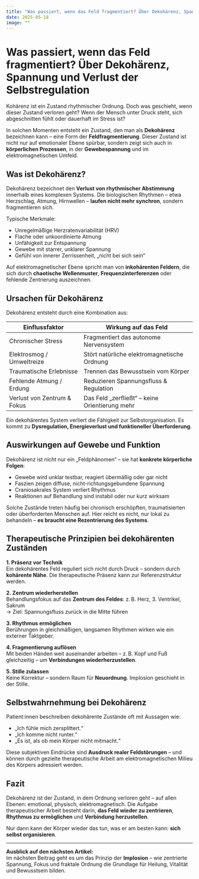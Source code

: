 ```yaml
---
title: "Was passiert, wenn das Feld fragmentiert? Über Dekohärenz, Spannung und Verlust der Selbstregulation"
date: 2025-05-18
image: ""
---
```


# Was passiert, wenn das Feld fragmentiert? Über Dekohärenz, Spannung und Verlust der Selbstregulation

Kohärenz ist ein Zustand rhythmischer Ordnung. Doch was geschieht, wenn dieser Zustand verloren geht? Wenn der Mensch unter Druck steht, sich abgeschnitten fühlt oder dauerhaft im Stress ist?

In solchen Momenten entsteht ein Zustand, den man als **Dekohärenz** bezeichnen kann – eine Form der **Feldfragmentierung**. Dieser Zustand ist nicht nur auf emotionaler Ebene spürbar, sondern zeigt sich auch in **körperlichen Prozessen**, in der **Gewebespannung** und im elektromagnetischen Umfeld.

## Was ist Dekohärenz?

Dekohärenz bezeichnet den **Verlust von rhythmischer Abstimmung** innerhalb eines komplexen Systems. Die biologischen Rhythmen – etwa Herzschlag, Atmung, Hirnwellen – **laufen nicht mehr synchron**, sondern fragmentieren sich.

Typische Merkmale:

- Unregelmäßige Herzratenvariabilität (HRV)
- Flache oder unkoordinierte Atmung
- Unfähigkeit zur Entspannung
- Gewebe mit starrer, unklarer Spannung
- Gefühl von innerer Zerrissenheit, „nicht bei sich sein“

Auf elektromagnetischer Ebene spricht man von **inkohärenten Feldern**, die sich durch **chaotische Wellenmuster**, **Frequenzinterferenzen** oder fehlende Zentrierung auszeichnen.

## Ursachen für Dekohärenz

Dekohärenz entsteht durch eine Kombination aus:

| Einflussfaktor                  | Wirkung auf das Feld                     |
|--------------------------------|------------------------------------------|
| Chronischer Stress             | Fragmentiert das autonome Nervensystem   |
| Elektrosmog / Umweltreize      | Stört natürliche elektromagnetische Ordnung |
| Traumatische Erlebnisse        | Trennen das Bewusstsein vom Körper       |
| Fehlende Atmung / Erdung       | Reduzieren Spannungsfluss & Regulation   |
| Verlust von Zentrum & Fokus    | Das Feld „zerfließt“ – keine Orientierung mehr |

Ein dekohärentes System verliert die Fähigkeit zur Selbstorganisation. Es kommt zu **Dysregulation, Energieverlust und funktioneller Überforderung**.

## Auswirkungen auf Gewebe und Funktion

Dekohärenz ist nicht nur ein „Feldphänomen“ – sie hat **konkrete körperliche Folgen**:

- Gewebe wird unklar testbar, reagiert übermäßig oder gar nicht
- Faszien zeigen diffuse, nicht-richtungsgebundene Spannung
- Craniosakrales System verliert Rhythmus
- Reaktionen auf Behandlung sind instabil oder nur kurz wirksam

Solche Zustände treten häufig bei chronisch erschöpften, traumatisierten oder überforderten Menschen auf. Hier reicht es nicht, nur lokal zu behandeln – **es braucht eine Rezentrierung des Systems**.

## Therapeutische Prinzipien bei dekohärenten Zuständen

**1. Präsenz vor Technik**  
Ein dekohärentes Feld reguliert sich nicht durch Druck – sondern durch **kohärente Nähe**. Die therapeutische Präsenz kann zur Referenzstruktur werden.

**2. Zentrum wiederherstellen**  
Behandlungsfokus auf das **Zentrum des Feldes**: z. B. Herz, 3. Ventrikel, Sakrum  
→ Ziel: Spannungsfluss zurück in die Mitte führen

**3. Rhythmus ermöglichen**  
Berührungen in gleichmäßigen, langsamen Rhythmen wirken wie ein externer Taktgeber.

**4. Fragmentierung auflösen**  
Mit beiden Händen weit auseinander arbeiten – z. B. Kopf und Fuß gleichzeitig – um **Verbindungen wiederherzustellen**.

**5. Stille zulassen**  
Keine Korrektur – sondern Raum für **Neuordnung**. Implosion geschieht in der Stille.

## Selbstwahrnehmung bei Dekohärenz

Patient:innen beschreiben dekohärente Zustände oft mit Aussagen wie:

- „Ich fühle mich zersplittert.“
- „Ich komme nicht runter.“
- „Es ist, als ob mein Körper nicht mitmacht.“

Diese subjektiven Eindrücke sind **Ausdruck realer Feldstörungen** – und können durch gezielte therapeutische Arbeit am elektromagnetischen Milieu des Körpers adressiert werden.

## Fazit

Dekohärenz ist der Zustand, in dem Ordnung verloren geht – auf allen Ebenen: emotional, physisch, elektromagnetisch. Die Aufgabe therapeutischer Arbeit besteht darin, **das Feld wieder zu zentrieren**, **Rhythmus zu ermöglichen** und **Verbindung herzustellen**.

Nur dann kann der Körper wieder das tun, was er am besten kann: **sich selbst organisieren**.

---

**Ausblick auf den nächsten Artikel:**  
Im nächsten Beitrag geht es um das Prinzip der **Implosion** – wie zentrierte Spannung, Fokus und fraktale Ordnung die Grundlage für Heilung, Vitalität und Bewusstsein bilden.

